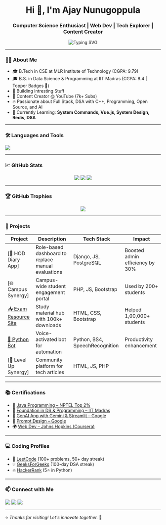 <h1 align="center">Hi 👋, I'm Ajay Nunugoppula</h1>
<h3 align="center">Computer Science Enthusiast | Web Dev | Tech Explorer | Content Creator</h3>

<p align="center">
  <img src="https://readme-typing-svg.demolab.com?font=Fira+Code&pause=1000&center=true&vCenter=true&width=435&lines=Code.+Create.+Connect.;Dual+Degree+Student;Web+Dev+Specialist;7k%2B+YouTube+Community;DSA+Explorer" alt="Typing SVG" />
</p>


---

### 🧑‍💻 About Me
- 🎓 B.Tech in CSE at MLR Institute of Technology (CGPA: 9.79)
- 🎓 B.S. in Data Science & Programming at IIT Madras (CGPA: 8.4 | Topper Badges 🏅)
- 🚀 Building Intresting Stuff
- 🎥 Content Creator @ YouTube (7k+ Subs)
- 🔥 Passionate about Full Stack, DSA with C++, Programming, Open Source, and AI
- 🧠 Currently Learning: **System Commands, Vue.js, System Design, Redis, DSA**

---

### 🛠️ Languages and Tools
<p align="left">
  <img src="https://skillicons.dev/icons?i=python,java,c,html,css,js,bootstrap,php,django,postgres,mysql,git,vscode" />
</p>

---

### 📈 GitHub Stats
<p align="center">
  <img src="https://github-readme-stats.vercel.app/api?username=ajay-nunugoppula&show_icons=true&theme=radical" />
  <img src="https://github-readme-streak-stats.herokuapp.com/?user=ajay-nunugoppula&theme=radical" />
  <img src="https://github-readme-stats.vercel.app/api/top-langs/?username=ajay-nunugoppula&layout=compact&theme=radical" />
</p>

---

### 🏆 GitHub Trophies
<p align="center">
  <img src="https://github-profile-trophy.vercel.app/?username=ajay-nunugoppula&theme=radical&no-frame=true&column=7" />
</p>

---

### 📢 Projects
| Project | Description | Tech Stack | Impact |
|--------|-------------|------------|--------|
| [📘 HOD Diary App]| Role-based dashboard to replace manual evaluations | Django, JS, PostgreSQL | Boosted admin efficiency by 30% |
| [🌐 Campus Synergy] | Campus-wide student engagement portal | PHP, JS, Bootstrap | Used by 200+ students |
| [📥 Exam Resource Site](#) | Study material hub with 100k+ downloads | HTML, CSS, Bootstrap | Helped 1,00,000+ students |
| [🧠 Python Bot](#) | Voice-activated bot for automation | Python, BS4, SpeechRecognition | Productivity enhancement |
| [📝 Level Up Synergy] | Community platform for tech articles | HTML, JS, PHP |

---

### 📚 Certifications
- 🥇 [Java Programming – NPTEL Top 2%](#)
- 🧠 [Foundation in DS & Programming – IIT Madras](#)
- 🧠 [GenAI App with Gemini & Streamlit – Google](#)
- 🧠 [Prompt Design – Google](#)
- 🌍 [Web Dev – Johns Hopkins (Coursera)](#)

---

### 💻 Coding Profiles
- 🧠 [LeetCode](https://leetcode.com/u/ajay_nunugoppula/) (100+ problems, 50+ day streak)
- 💡 [GeeksForGeeks](https://www.geeksforgeeks.org/user/ajaynunugoppula/) (100-day DSA streak)
- 🔥 [HackerRank](https://www.hackerrank.com/profile/ajay_mlrit) (5⭐ in Python)


---

### 📫 Connect with Me
<p align="left">
  <a href="https://www.linkedin.com/in/ajay-kumar-nunugoppula-49441a256" target="_blank"><img src="https://img.shields.io/badge/LinkedIn-blue?style=for-the-badge&logo=linkedin" /></a>
  <a href="mailto:nunugoppulaajay7@gmail.com"><img src="https://img.shields.io/badge/Email-red?style=for-the-badge&logo=gmail" /></a>
  <a href="https://github.com/ajay-nunugoppula"><img src="https://img.shields.io/badge/GitHub-black?style=for-the-badge&logo=github" /></a>
</p>

---

⭐ *Thanks for visiting! Let's innovate together.* 🚀
